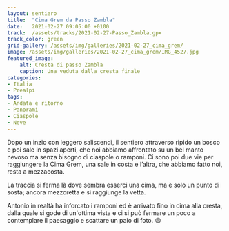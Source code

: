 ```yaml
---
layout: sentiero
title:  "Cima Grem da Passo Zambla"
date:   2021-02-27 09:05:00 +0100
track:  /assets/tracks/2021-02-27-Passo_Zambla.gpx
track_color: green
grid-gallery: /assets/img/galleries/2021-02-27_cima_grem/
image: /assets/img/galleries/2021-02-27_cima_grem/IMG_4527.jpg
featured_image:
    alt: Cresta di passo Zambla
    caption: Una veduta dalla cresta finale
categories:
- Italia
- Prealpi
tags:
- Andata e ritorno
- Panorami
- Ciaspole
- Neve
---
```


Dopo un inzio con leggero saliscendi, il sentiero attraverso ripido un bosco e poi sale in spazi aperti, che noi abbiamo affrontato su un bel manto nevoso ma senza bisogno di ciaspole o ramponi. Ci sono poi due vie per raggiungere la Cima Grem, una sale in costa e l’altra, che abbiamo fatto noi, resta a mezzacosta. 

La traccia si ferma là dove sembra esserci una cima, ma è solo un punto di sosta; ancora mezzoretta e si raggiunge la vetta.

Antonio in realtà ha inforcato i ramponi ed è arrivato fino in cima alla cresta, dalla quale si gode di un'ottima vista e 
ci si può fermare un poco a contemplare il paesaggio e scattare un paio di foto. :smile: